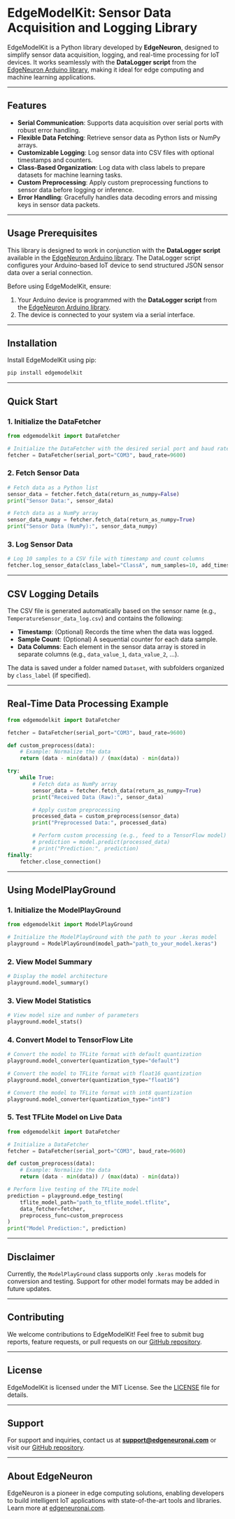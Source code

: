 # **EdgeModelKit**: Sensor Data Acquisition and Logging Library

EdgeModelKit is a Python library developed by **EdgeNeuron**, designed to simplify sensor data acquisition, logging, and real-time processing for IoT devices. It works seamlessly with the **DataLogger script** from the [EdgeNeuron Arduino library](https://github.com/ConsentiumIoT/EdgeNeuron), making it ideal for edge computing and machine learning applications.

---

## **Features**

- **Serial Communication**: Supports data acquisition over serial ports with robust error handling.  
- **Flexible Data Fetching**: Retrieve sensor data as Python lists or NumPy arrays.  
- **Customizable Logging**: Log sensor data into CSV files with optional timestamps and counters.  
- **Class-Based Organization**: Log data with class labels to prepare datasets for machine learning tasks.  
- **Custom Preprocessing**: Apply custom preprocessing functions to sensor data before logging or inference.  
- **Error Handling**: Gracefully handles data decoding errors and missing keys in sensor data packets.  

---

## **Usage Prerequisites**

This library is designed to work in conjunction with the **DataLogger script** available in the [EdgeNeuron Arduino library](https://github.com/ConsentiumIoT/EdgeNeuron). The DataLogger script configures your Arduino-based IoT device to send structured JSON sensor data over a serial connection.

Before using EdgeModelKit, ensure:  
1. Your Arduino device is programmed with the **DataLogger script** from the [EdgeNeuron Arduino library](https://github.com/ConsentiumIoT/EdgeNeuron).  
2. The device is connected to your system via a serial interface.  

---

## **Installation**

Install EdgeModelKit using pip:

```bash
pip install edgemodelkit
```

---

## **Quick Start**

### **1. Initialize the DataFetcher**

```python
from edgemodelkit import DataFetcher

# Initialize the DataFetcher with the desired serial port and baud rate
fetcher = DataFetcher(serial_port="COM3", baud_rate=9600)
```

### **2. Fetch Sensor Data**

```python
# Fetch data as a Python list
sensor_data = fetcher.fetch_data(return_as_numpy=False)
print("Sensor Data:", sensor_data)

# Fetch data as a NumPy array
sensor_data_numpy = fetcher.fetch_data(return_as_numpy=True)
print("Sensor Data (NumPy):", sensor_data_numpy)
```

### **3. Log Sensor Data**

```python
# Log 10 samples to a CSV file with timestamp and count columns
fetcher.log_sensor_data(class_label="ClassA", num_samples=10, add_timestamp=True, add_count=True)
```

---

## **CSV Logging Details**

The CSV file is generated automatically based on the sensor name (e.g., `TemperatureSensor_data_log.csv`) and contains the following:  

- **Timestamp**: (Optional) Records the time when the data was logged.  
- **Sample Count**: (Optional) A sequential counter for each data sample.  
- **Data Columns**: Each element in the sensor data array is stored in separate columns (e.g., `data_value_1`, `data_value_2`, ...).  

The data is saved under a folder named `Dataset`, with subfolders organized by `class_label` (if specified).  

---

## **Real-Time Data Processing Example**

```python
from edgemodelkit import DataFetcher

fetcher = DataFetcher(serial_port="COM3", baud_rate=9600)

def custom_preprocess(data):
    # Example: Normalize the data
    return (data - min(data)) / (max(data) - min(data))

try:
    while True:
        # Fetch data as NumPy array
        sensor_data = fetcher.fetch_data(return_as_numpy=True)
        print("Received Data (Raw):", sensor_data)

        # Apply custom preprocessing
        processed_data = custom_preprocess(sensor_data)
        print("Preprocessed Data:", processed_data)

        # Perform custom processing (e.g., feed to a TensorFlow model)
        # prediction = model.predict(processed_data)
        # print("Prediction:", prediction)
finally:
    fetcher.close_connection()
```

---

## **Using ModelPlayGround**

### **1. Initialize the ModelPlayGround**

```python
from edgemodelkit import ModelPlayGround

# Initialize the ModelPlayGround with the path to your .keras model
playground = ModelPlayGround(model_path="path_to_your_model.keras")
```

### **2. View Model Summary**

```python
# Display the model architecture
playground.model_summary()
```

### **3. View Model Statistics**

```python
# View model size and number of parameters
playground.model_stats()
```

### **4. Convert Model to TensorFlow Lite**

```python
# Convert the model to TFLite format with default quantization
playground.model_converter(quantization_type="default")

# Convert the model to TFLite format with float16 quantization
playground.model_converter(quantization_type="float16")

# Convert the model to TFLite format with int8 quantization
playground.model_converter(quantization_type="int8")
```

### **5. Test TFLite Model on Live Data**

```python
from edgemodelkit import DataFetcher

# Initialize a DataFetcher
fetcher = DataFetcher(serial_port="COM3", baud_rate=9600)

def custom_preprocess(data):
    # Example: Normalize the data
    return (data - min(data)) / (max(data) - min(data))

# Perform live testing of the TFLite model
prediction = playground.edge_testing(
    tflite_model_path="path_to_tflite_model.tflite",
    data_fetcher=fetcher,
    preprocess_func=custom_preprocess
)
print("Model Prediction:", prediction)
```

---

## **Disclaimer**

Currently, the `ModelPlayGround` class supports only `.keras` models for conversion and testing. Support for other model formats may be added in future updates.

---

## **Contributing**

We welcome contributions to EdgeModelKit! Feel free to submit bug reports, feature requests, or pull requests on our [GitHub repository](https://github.com/ConsentiumIoT/edgemodelkit).

---

## **License**

EdgeModelKit is licensed under the MIT License. See the [LICENSE](LICENSE) file for details.

---

## **Support**

For support and inquiries, contact us at **support@edgeneuronai.com** or visit our [GitHub repository](https://github.com/ConsentiumIoT/edgemodelkit).

---

## **About EdgeNeuron**

EdgeNeuron is a pioneer in edge computing solutions, enabling developers to build intelligent IoT applications with state-of-the-art tools and libraries. Learn more at [edgeneuronai.com](https://edgeneuronai.com).

